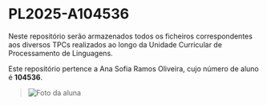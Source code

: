 
# PL2025-A104536

Neste repositório serão armazenados todos os ficheiros correspondentes aos diversos TPCs realizados ao longo da Unidade Curricular de Processamento de Linguagens.  
  
Este repositório pertence a Ana Sofia Ramos Oliveira, cujo número de aluno é **104536**.  

> ![Foto da aluna](https://github.com/user-attachments/assets/8eb0a6bc-8efa-44d6-a0f5-ab76a4524ba8)